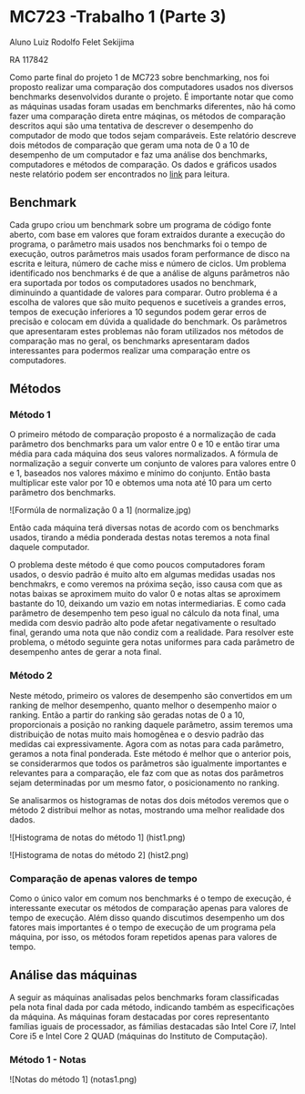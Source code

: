 

# MC723 -Trabalho 1 (Parte 3)
Aluno Luiz Rodolfo Felet Sekijima

RA 117842

Como parte final do projeto 1 de MC723 sobre benchmarking, nos foi proposto realizar uma comparação dos computadores usados nos diversos benchmarks desenvolvidos durante o projeto. É importante notar que como as máquinas usadas foram usadas em benchmarks diferentes, não há como fazer uma comparação direta entre máqinas, os métodos de comparação descritos aqui são uma tentativa de descrever o desempenho do computador de modo que todos sejam comparáveis. Este relatório descreve dois métodos de comparação que geram uma nota de 0 a 10 de desempenho de um computador e faz uma análise dos benchmarks, computadores e métodos de comparação. Os dados e gráficos usados neste relatório podem ser encontrados no [link](https://docs.google.com/spreadsheets/d/19AsZPF5wWzLuQSpBF7YQ_B6IGZk35y0MTbK8ylPBcdQ/edit?usp=sharing) para leitura.

## Benchmark

Cada grupo criou um benchmark sobre um programa de código fonte aberto, com base em valores que foram extraidos durante a execução do programa, o parâmetro mais usados nos benchmarks foi o tempo de execução, outros parâmetros mais usados foram performance de disco na escrita e leitura, número de cache miss e número de ciclos. Um problema identificado nos benchmarks é de que a análise de alguns parâmetros não era suportada por todos os computadores usados no benchmark, diminuindo a quantidade de valores para comparar. Outro problema é a escolha de valores que são muito pequenos e sucetíveis a grandes erros, tempos de execução inferiores a 10 segundos podem gerar erros de precisão e colocam em dúvida a qualidade do benchmark. Os parâmetros que apresentaram estes problemas não foram utilizados nos métodos de comparação mas no geral, os benchmarks apresentaram dados interessantes para podermos realizar uma comparação entre os computadores. 


## Métodos

### Método 1

O primeiro método de comparação proposto é a normalização de cada parâmetro dos benchmarks para um valor entre 0 e 10 e então tirar uma média para cada máquina dos seus valores normalizados. A fórmula de normalização a seguir converte um conjunto de valores para valores entre 0 e 1, baseados nos valores máximo e mínimo do conjunto. Então basta multiplicar este valor por 10 e obtemos uma nota até 10 para um certo parâmetro dos benchmarks.

![Formúla de normalização 0 a 1]
(normalize.jpg)

Então cada máquina terá diversas notas de acordo com os benchmarks usados, tirando a média ponderada destas notas teremos a nota final daquele computador.

O problema deste método é que como poucos computadores foram usados, o desvio padrão é muito alto em algumas medidas usadas nos benchmakrs, e como veremos na próxima seção, isso causa com que as notas baixas se aproximem muito do valor 0 e notas altas se aproximem bastante do 10, deixando um vazio em notas intermediarias. E como cada parâmetro de desempenho tem peso igual no cálculo da nota final, uma medida com desvio padrão alto pode afetar negativamente o resultado final, gerando uma nota que não condiz com a realidade. Para resolver este problema, o método seguinte gera notas uniformes para cada parâmetro de desempenho antes de gerar a nota final.

### Método 2

Neste método, primeiro os valores de desempenho são convertidos em um ranking de melhor desempenho, quanto melhor o desempenho maior o ranking. Então a partir do ranking são geradas notas de 0 a 10, proporcionais a posição no ranking daquele parâmetro, assim teremos uma distribuição de notas muito mais homogênea e o desvio padrão das medidas cai expressivamente. Agora com as notas para cada parâmetro, geramos a nota final ponderada. 
Este método é melhor que o anterior pois, se considerarmos que todos os parâmetros são igualmente importantes e relevantes para a comparação, ele faz com que as notas dos parâmetros sejam determinadas por um mesmo fator, o posicionamento no ranking.

Se analisarmos os histogramas de notas dos dois métodos veremos que o método 2 distribui melhor as notas, mostrando uma melhor realidade dos dados.

![Histograma de notas do método 1]
(hist1.png)

![Histograma de notas do método 2]
(hist2.png)


### Comparação de apenas valores de tempo

Como o único valor em comum nos benchmarks é o tempo de execução, é interessante executar os métodos de comparação apenas para valores de tempo de execução. Além disso quando discutimos desempenho um dos fatores mais importantes é o tempo de execução de um programa pela máquina, por isso, os métodos foram repetidos apenas para valores de tempo.

## Análise das máquinas

A seguir as máquinas analisadas pelos benchmarks foram classificadas pela nota final dada por cada método, indicando também as especificações da máquina. As máquinas foram destacadas por cores representanto famílias iguais de processador, as fámilias destacadas são Intel Core i7, Intel Core i5 e Intel Core 2 QUAD (máquinas do Instituto de Computação).

### Método 1 - Notas

![Notas do método 1]
(notas1.png)



